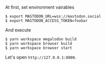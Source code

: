 At first, set environment vairables

```
$ export MASTODON_URL=wss://mastodon.social
$ export MASTODON_ACCESS_TOKEN=foobar
```
And execute

```
$ yarn workspace megalodon build
$ yarn workspace browser build
$ yarn workspace browser start
```

Let's open `http://127.0.0.1:8000`.
